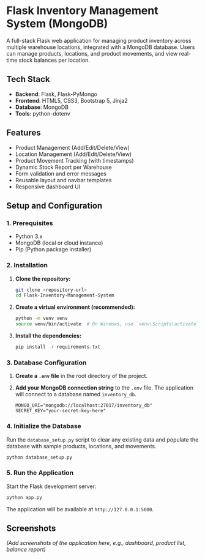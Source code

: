 # Flask Inventory Management System (MongoDB)

A full-stack Flask web application for managing product inventory across multiple warehouse locations, integrated with a MongoDB database. Users can manage products, locations, and product movements, and view real-time stock balances per location.

## Tech Stack

- **Backend**: Flask, Flask-PyMongo
- **Frontend**: HTML5, CSS3, Bootstrap 5, Jinja2
- **Database**: MongoDB
- **Tools**: python-dotenv

## Features

- Product Management (Add/Edit/Delete/View)
- Location Management (Add/Edit/Delete/View)
- Product Movement Tracking (with timestamps)
- Dynamic Stock Report per Warehouse
- Form validation and error messages
- Reusable layout and navbar templates
- Responsive dashboard UI

## Setup and Configuration

### 1. Prerequisites

- Python 3.x
- MongoDB (local or cloud instance)
- Pip (Python package installer)

### 2. Installation

1.  **Clone the repository:**
    ```bash
    git clone <repository-url>
    cd Flask-Inventory-Management-System
    ```

2.  **Create a virtual environment (recommended):**
    ```bash
    python -m venv venv
    source venv/bin/activate  # On Windows, use `venv\Scripts\activate`
    ```

3.  **Install the dependencies:**
    ```bash
    pip install -r requirements.txt
    ```

### 3. Database Configuration

1.  **Create a `.env` file** in the root directory of the project.

2.  **Add your MongoDB connection string** to the `.env` file. The application will connect to a database named `inventory_db`.

    ```env
    MONGO_URI="mongodb://localhost:27017/inventory_db"
    SECRET_KEY="your-secret-key-here"
    ```

### 4. Initialize the Database

Run the `database_setup.py` script to clear any existing data and populate the database with sample products, locations, and movements.

```bash
python database_setup.py
```

### 5. Run the Application

Start the Flask development server:

```bash
python app.py
```

The application will be available at `http://127.0.0.1:5000`.

## Screenshots

*(Add screenshots of the application here, e.g., dashboard, product list, balance report)*
